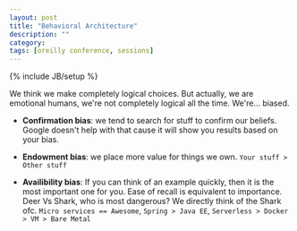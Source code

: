```yaml
---
layout: post
title: "Behavioral Architecture"
description: ""
category: 
tags: [oreilly conference, sessions]
---
```

{% include JB/setup %}

We think we make completely logical choices. But actually, we are emotional humans, we're not completely logical all the time. We're... biased.

- **Confirmation bias**: we tend to search for stuff to confirm our beliefs. Google doesn't help with that cause it will show you results based on your bias.

- **Endowment bias**: we place more value for things we own. `Your stuff > Other stuff`

- **Availibility bias**: If you can think of an example quickly, then it is the most important one for you. Ease of recall is equivalent to importance. Deer Vs Shark, who is most dangerous? We directly think of the Shark ofc. 
`Micro services == Awesome`, `Spring > Java EE`, `Serverless > Docker > VM > Bare Metal` 